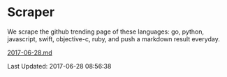 # Scraper

We scrape the github trending page of these languages: go, python, javascript, swift, objective-c, ruby, and push a markdown result everyday.

[2017-06-28.md](https://github.com/henson/Scraper/blob/master/2017-06-28.md)

Last Updated: 2017-06-28 08:56:38